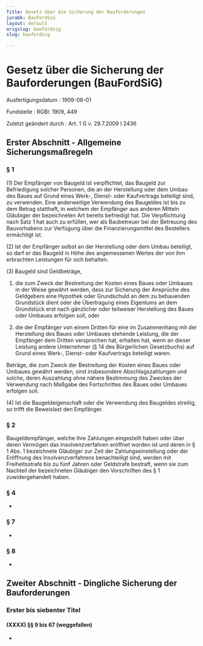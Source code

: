 ```yaml
---
Title: Gesetz über die Sicherung der Bauforderungen
jurabk: BauFordSiG
layout: default
origslug: baufordsig
slug: baufordsig

---
```


# Gesetz über die Sicherung der Bauforderungen (BauFordSiG)

Ausfertigungsdatum
:   1909-06-01

Fundstelle
:   RGBl: 1909, 449

Zuletzt geändert durch
:   Art. 1 G v. 29.7.2009 I 2436


## Erster Abschnitt - Allgemeine Sicherungsmaßregeln



### § 1

(1) Der Empfänger von Baugeld ist verpflichtet, das Baugeld zur
Befriedigung solcher Personen, die an der Herstellung oder dem Umbau
des Baues auf Grund eines Werk-, Dienst- oder Kaufvertrags beteiligt
sind, zu verwenden. Eine anderweitige Verwendung des Baugeldes ist bis
zu dem Betrag statthaft, in welchem der Empfänger aus anderen Mitteln
Gläubiger der bezeichneten Art bereits befriedigt hat. Die
Verpflichtung nach Satz 1 hat auch zu erfüllen, wer als Baubetreuer
bei der Betreuung des Bauvorhabens zur Verfügung über die
Finanzierungsmittel des Bestellers ermächtigt ist.

(2) Ist der Empfänger selbst an der Herstellung oder dem Umbau
beteiligt, so darf er das Baugeld in Höhe des angemessenen Wertes der
von ihm erbrachten Leistungen für sich behalten.

(3) Baugeld sind Geldbeträge,

1.  die zum Zweck der Bestreitung der Kosten eines Baues oder Umbaues in
    der Weise gewährt werden, dass zur Sicherung der Ansprüche des
    Geldgebers eine Hypothek oder Grundschuld an dem zu bebauenden
    Grundstück dient oder die Übertragung eines Eigentums an dem
    Grundstück erst nach gänzlicher oder teilweiser Herstellung des Baues
    oder Umbaues erfolgen soll, oder


2.  die der Empfänger von einem Dritten für eine im Zusammenhang mit der
    Herstellung des Baues oder Umbaues stehende Leistung, die der
    Empfänger dem Dritten versprochen hat, erhalten hat, wenn an dieser
    Leistung andere Unternehmer (§ 14 des Bürgerlichen Gesetzbuchs) auf
    Grund eines Werk-, Dienst- oder Kaufvertrags beteiligt waren.



Beträge, die zum Zweck der Bestreitung der Kosten eines Baues oder
Umbaues gewährt werden, sind insbesondere Abschlagszahlungen und
solche, deren Auszahlung ohne nähere Bestimmung des Zweckes der
Verwendung nach Maßgabe des Fortschrittes des Baues oder Umbaues
erfolgen soll.

(4) Ist die Baugeldeigenschaft oder die Verwendung des Baugeldes
streitig, so trifft die Beweislast den Empfänger.


### § 2

Baugeldempfänger, welche ihre Zahlungen eingestellt haben oder über
deren Vermögen das Insolvenzverfahren eröffnet worden ist und deren in
§ 1 Abs. 1 bezeichnete Gläubiger zur Zeit der Zahlungseinstellung oder
der Eröffnung des Insolvenzverfahrens benachteiligt sind, werden mit
Freiheitsstrafe bis zu fünf Jahren oder Geldstrafe bestraft, wenn sie
zum Nachteil der bezeichneten Gläubiger den Vorschriften des § 1
zuwidergehandelt haben.


### § 4

-


### § 7

-


### § 8

-


## Zweiter Abschnitt - Dingliche Sicherung der Bauforderungen



### Erster bis siebenter Titel



#### (XXXX) §§ 9 bis 67 (weggefallen)

-


